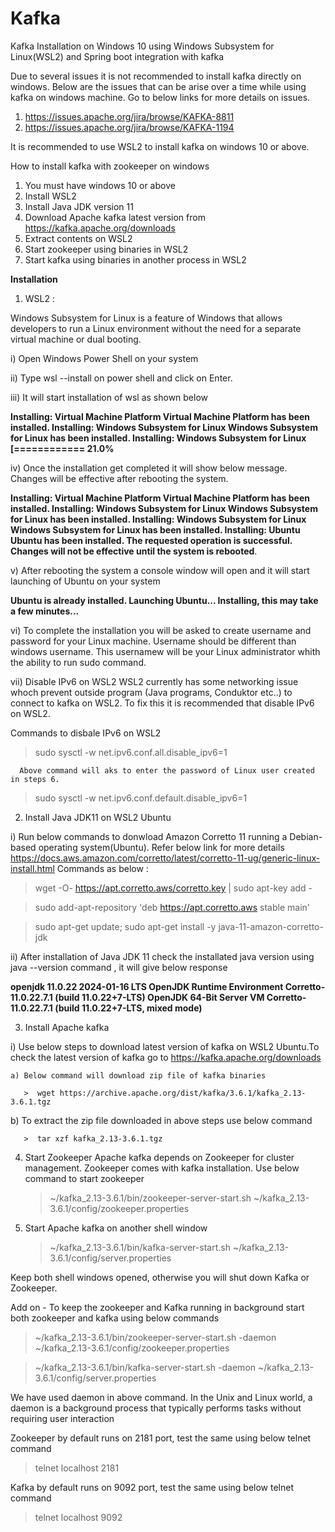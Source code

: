# Kafka
Kafka Installation on Windows 10 using Windows Subsystem for Linux(WSL2) and Spring boot integration with kafka

Due to several issues it is not recommended to install kafka directly on windows.
Below are the issues that can be arise over a time while using kafka on windows machine. Go to below links for more details on issues.
1. https://issues.apache.org/jira/browse/KAFKA-8811
2. https://issues.apache.org/jira/browse/KAFKA-1194

It is recommended to use WSL2 to install kafka on windows 10 or above.

How to install kafka with zookeeper on windows
1. You must have windows 10 or above
2. Install WSL2
3. Install Java JDK version 11
4. Download Apache kafka latest version from https://kafka.apache.org/downloads
5. Extract contents on WSL2
6. Start zookeeper using binaries in WSL2
7. Start kafka using binaries in another process in WSL2
   
**Installation**

1. WSL2 : 

Windows Subsystem for Linux is a feature of Windows that allows developers to run a Linux environment without the need for a separate virtual machine or dual booting.

i) Open Windows Power Shell on your system
   
ii) Type wsl --install on power shell and click on Enter.
   
iii) It will start installation of wsl as shown below

   **Installing: Virtual Machine Platform
Virtual Machine Platform has been installed.
Installing: Windows Subsystem for Linux
Windows Subsystem for Linux has been installed.
Installing: Windows Subsystem for Linux
[============              21.0%**

iv) Once the installation get completed it will show below message. Changes will be effective after rebooting the system.

**Installing: Virtual Machine Platform
Virtual Machine Platform has been installed.
Installing: Windows Subsystem for Linux
Windows Subsystem for Linux has been installed.
Installing: Windows Subsystem for Linux
Windows Subsystem for Linux has been installed.
Installing: Ubuntu
Ubuntu has been installed.
The requested operation is successful. Changes will not be effective until the system is rebooted**.

v) After rebooting the system a console window will open and it will start launching of Ubuntu on your system

   **Ubuntu is already installed.
Launching Ubuntu...
Installing, this may take a few minutes...**

vi) To complete the installation you will be asked to create username and password for your Linux machine.
   Username should be different than windows username. This usernamew will be your Linux administrator whith the ability to run sudo command.
   
vii) Disable IPv6 on WSL2
   WSL2 currently has some networking issue whoch prevent outside program (Java programs, Conduktor etc..) to connect to kafka on WSL2.
   To fix this it is recommended that disable IPv6 on WSL2.

   Commands to disbale IPv6 on WSL2
   > sudo sysctl -w net.ipv6.conf.all.disable_ipv6=1

      Above command will aks to enter the password of Linux user created in steps 6.
 
   > sudo sysctl -w net.ipv6.conf.default.disable_ipv6=1

2. Install Java JDK11 on WSL2 Ubuntu

i) Run below commands to donwload Amazon Corretto 11 running a Debian-based operating system(Ubuntu).
   Refer below link for more details
   https://docs.aws.amazon.com/corretto/latest/corretto-11-ug/generic-linux-install.html
   Commands as below :
   
   > wget -O- https://apt.corretto.aws/corretto.key | sudo apt-key add -

   > sudo add-apt-repository 'deb https://apt.corretto.aws stable main'
   
   > sudo apt-get update; sudo apt-get install -y java-11-amazon-corretto-jdk

ii)   After installation of Java JDK 11 check the installated java version using java --version command , it will give below response

**openjdk 11.0.22 2024-01-16 LTS
OpenJDK Runtime Environment Corretto-11.0.22.7.1 (build 11.0.22+7-LTS)
OpenJDK 64-Bit Server VM Corretto-11.0.22.7.1 (build 11.0.22+7-LTS, mixed mode)** 

3. Install Apache kafka

i) Use below steps to download latest version of kafka on WSL2 Ubuntu.To check the latest version of kafka go to https://kafka.apache.org/downloads

    a) Below command will download zip file of kafka binaries
   
       >  wget https://archive.apache.org/dist/kafka/3.6.1/kafka_2.13-3.6.1.tgz
       
   b) To extract the zip file downloaded in above steps use below command
   
       >  tar xzf kafka_2.13-3.6.1.tgz

4. Start Zookeeper
   Apache kafka depends on Zookeeper for cluster management. Zookeeper comes with kafka installation.
   Use below command to start zookeeper
   
   > ~/kafka_2.13-3.6.1/bin/zookeeper-server-start.sh ~/kafka_2.13-3.6.1/config/zookeeper.properties
   
6. Start Apache kafka on another shell window
   
   > ~/kafka_2.13-3.6.1/bin/kafka-server-start.sh ~/kafka_2.13-3.6.1/config/server.properties

Keep both shell windows opened, otherwise you will shut down Kafka or Zookeeper.

Add on - 
To keep the zookeeper and Kafka running in background start both zookeeper and kafka using below commands

 > ~/kafka_2.13-3.6.1/bin/zookeeper-server-start.sh -daemon ~/kafka_2.13-3.6.1/config/zookeeper.properties

 > ~/kafka_2.13-3.6.1/bin/kafka-server-start.sh -daemon ~/kafka_2.13-3.6.1/config/server.properties 

We have used daemon in above command. In the Unix and Linux world, a daemon is a background process that typically performs tasks without requiring user interaction

Zookeeper by default runs on 2181 port, test the same using below telnet command 
> telnet localhost 2181

Kafka by default runs on 9092 port, test the same using below telnet command
> telnet localhost 9092
   

